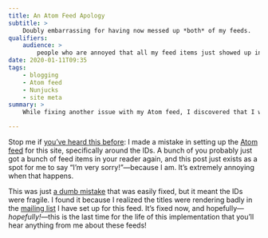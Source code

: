 ```yaml
---
title: An Atom Feed Apology
subtitle: >
    Doubly embarrassing for having now messed up *both* of my feeds.
qualifiers:
    audience: >
        people who are annoyed that all my feed items just showed up in their readers again. I’m *really* sorry, everyone.
date: 2020-01-11T09:35
tags:
    - blogging
    - Atom feed
    - Nunjucks
    - site meta
summary: >
    While fixing another issue with my Atom feed, I discovered that I was rendering bad item IDs. It’s fixed now; sorry it happened.

---
```


Stop me if [you’ve heard this before][json-feed]: I made a mistake in setting up the [Atom feed][atom] for this site, specifically around the IDs. A bunch of you probably just got a bunch of feed items in your reader again, and this post just exists as a spot for me to say “I’m very sorry!”—because I am. It’s extremely annoying when that happens.

This was just [a dumb mistake][commit] that was easily fixed, but it meant the IDs were fragile. I found it because I realized the titles were rendering badly in the [mailing list][mailchimp] I have set up for this feed. It’s fixed now, and hopefully—*hopefully!*—this is the last time for the life of this implementation that you’ll hear anything from me about these feeds!

[json-feed]: https://v5.chriskrycho.com/journal/json-feed-apology-and-explanation/
[atom]: https://validator.w3.org/feed/docs/atom.html
[commit]: https://github.com/chriskrycho/v5.chriskrycho.com/commit/afec3cfc87de4bbecf8df1c23b59f27f83f586e6
[mailchimp]: https://us7.campaign-archive.com/home/?u=eeb568ecf8f5d9f2a2a1c9f24&id=bccf52306b